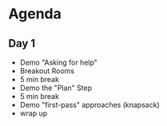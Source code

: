 # Agenda

## Day 1
- Demo "Asking for help"
- Breakout Rooms
- 5 min break
- Demo the "Plan" Step
- 5 min break
- Demo "first-pass" approaches (knapsack)
- wrap up
